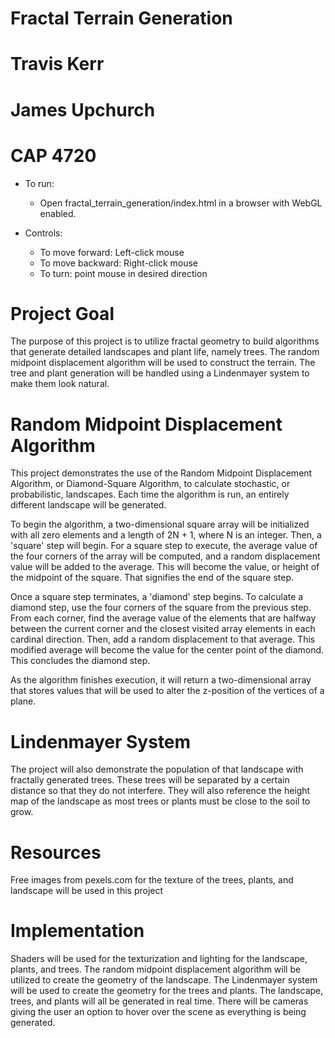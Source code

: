 # Fractal Terrain Generation

# Travis Kerr
# James Upchurch

# CAP 4720

* To run:
  * Open fractal_terrain_generation/index.html in a browser with WebGL enabled.
  
* Controls:
  * To move forward: Left-click mouse
  * To move backward: Right-click mouse
  * To turn: point mouse in desired direction
  
# Project Goal
The purpose of this project is to utilize fractal geometry to build algorithms that generate detailed landscapes and plant life, namely trees. The random midpoint displacement algorithm will be used to construct the terrain. The tree and plant generation will be handled using a Lindenmayer system to make them look natural.

# Random Midpoint Displacement Algorithm
This project demonstrates the use of the Random Midpoint Displacement Algorithm, or Diamond-Square Algorithm, to calculate stochastic, or probabilistic, landscapes. Each time the algorithm is run, an entirely different landscape will be generated. 

To begin the algorithm, a two-dimensional square array will be initialized with all zero elements and a length of 2N + 1, where N is an integer. Then, a 'square' step will begin. For a square step to execute, the average value of the four corners of the array will be computed, and a random displacement value will be added to the average. This will become the value, or height of the midpoint of the square. That signifies the end of the square step.

Once a square step terminates, a 'diamond' step begins. To calculate a diamond step, use the four corners of the square from the previous step. From each corner, find the average value of the elements that are halfway between the current corner and the closest visited array elements in each cardinal direction. Then, add a random displacement to that average. This modified average will become the value for the center point of the diamond. This concludes the diamond step.

As the algorithm finishes execution, it will return a two-dimensional array that stores values that will be used to alter the z-position of the vertices of a plane.

# Lindenmayer System
The project will also demonstrate the population of that landscape with fractally generated trees. These trees will be separated by a certain distance so that they do not interfere. They will also reference the height map of the landscape as most trees or plants must be close to the soil to grow.

# Resources
Free images from pexels.com for the texture of the trees, plants, and landscape will be used in this project

# Implementation
Shaders will be used for the texturization and lighting for the landscape, plants, and trees. The random midpoint displacement algorithm will be utilized to create the geometry of the landscape. The Lindenmayer system will be used to create the geometry for the trees and plants. The landscape, trees, and plants will all be generated in real time. There will be cameras giving the user an option to hover over the scene as everything is being generated.
